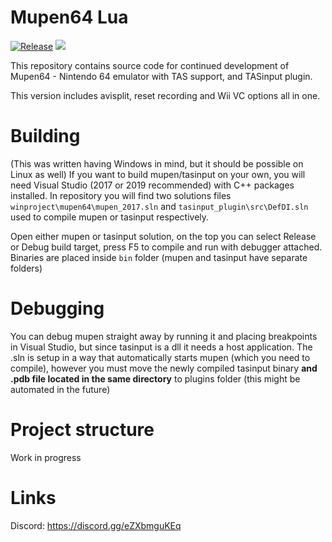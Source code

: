 # Mupen64 Lua
[![Release](https://img.shields.io/github/v/release/mkdasher/mupen64-rr-lua-?label=Release)](https://github.com/mkdasher/mupen64-rr-lua-/releases)
[<img src="https://img.shields.io/github/downloads/mkdasher/mupen64-rr-lua-/total?label=Downloads">]()

[comment]: <> (Second image has to be inline so another approach is used)


This repository contains source code for continued development of Mupen64 - Nintendo 64 emulator with TAS support, and TASinput plugin. 

This version includes avisplit, reset recording and Wii VC options all in one.

# Building
(This was written having Windows in mind, but it should be possible on Linux as well)
If you want to build mupen/tasinput on your own, you will need Visual Studio (2017 or 2019 recommended) with C++ packages installed. In repository you will find two solutions files `winproject\mupen64\mupen_2017.sln` and `tasinput_plugin\src\DefDI.sln` used to compile mupen or tasinput respectively. 

Open either mupen or tasinput solution, on the top you can select Release or Debug build target, press F5 to compile and run with debugger attached. Binaries are placed inside `bin` folder (mupen and tasinput have separate folders)

# Debugging
You can debug mupen straight away by running it and placing breakpoints in Visual Studio, but since tasinput is a dll it needs a host application. The .sln is setup in a way that automatically starts mupen (which you need to compile), however you must move the newly compiled tasinput binary **and .pdb file located in the same directory** to plugins folder (this might be automated in the future)

# Project structure
Work in progress

# Links
Discord: https://discord.gg/eZXbmguKEq

